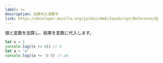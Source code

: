 ```yaml
---
label: +=
description: 加算代入演算子
link: https://developer.mozilla.org/ja/docs/Web/JavaScript/Reference/Operators/Addition_assignment
---
```


値と変数を加算し、結果を変数に代入します。

```typescript
let x = 1
console.log((x += 4)) // 5
let a = 'a'
console.log((a += 'b')) // ab
```
